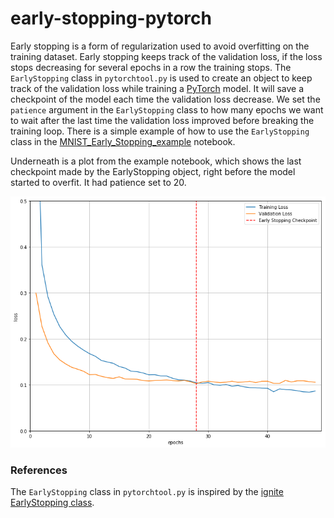 # early-stopping-pytorch
Early stopping is a form of regularization used to avoid overfitting on the training dataset. Early stopping keeps track of the validation loss, if the loss stops decreasing for several epochs in a row the training stops. The ```EarlyStopping``` class in ```pytorchtool.py``` is used to create an object to keep track of the validation loss while training a [PyTorch](https://pytorch.org/) model. It will save a checkpoint of the model each time the validation loss decrease.  We set the ```patience``` argument in the ```EarlyStopping``` class to how many epochs we want to wait after the last time the validation loss improved before breaking the training loop. There is a simple example of how to use the ```EarlyStopping``` class in the [MNIST_Early_Stopping_example](MNIST_Early_Stopping_example.ipynb) notebook.

Underneath is a plot from the example notebook, which shows the last checkpoint made by the EarlyStopping object, right before the model started to overfit. It had patience set to 20.

![Loss plot](loss_plot.png?raw=true)

### References
The ```EarlyStopping``` class in ```pytorchtool.py``` is inspired by the [ignite EarlyStopping class](https://github.com/pytorch/ignite/blob/master/ignite/handlers/early_stopping.py).
